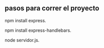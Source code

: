 ## pasos para correr el proyecto
npm install express.

npm install express-handlebars.

node servidor.js.
